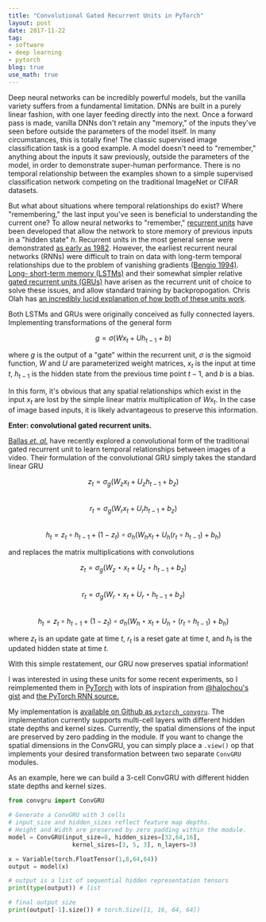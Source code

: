```yaml
---
title: "Convolutional Gated Recurrent Units in PyTorch"
layout: post
date: 2017-11-22
tag:
- software
- deep learning
- pytorch
blog: true
use_math: true
---
```


Deep neural networks can be incredibly powerful models, but the vanilla variety suffers from a fundamental limitation. DNNs are built in a purely linear fashion, with one layer feeding directly into the next. Once a forward pass is made, vanilla DNNs don't retain any "memory," of the inputs they've seen before outside the parameters of the model itself. In many circumstances, this is totally fine! The classic supervised image classification task is a good example. A model doesn't need to "remember," anything about the inputs it saw previously, outside the parameters of the model, in order to demonstrate super-human performance. There is no temporal relationship between the examples shown to a simple supervised classification network competing on the traditional ImageNet or CIFAR datasets.

But what about situations where temporal relationships do exist? Where "remembering," the last input you've seen is beneficial to understanding the current one? To allow neural networks to "remember," [recurrent units](https://en.wikipedia.org/wiki/Recurrent_neural_network?oldformat=true) have been developed that allow the network to store memory of previous inputs in a "hidden state" $h$. Recurrent units in the most general sense were demonstrated [as early as 1982](http://www.pnas.org/content/79/8/2554.abstract). However, the earliest recurrent neural networks \(RNNs\) were difficult to train on data with long-term temporal relationships due to the problem of vanishing gradients [\(Bengio 1994\)](http://ieeexplore.ieee.org/document/279181/). [Long- short-term memory \(LSTMs\)](https://en.wikipedia.org/wiki/Long_short-term_memory?oldformat=true) and their somewhat simpler relative [gated recurrent units \(GRUs\)](https://en.wikipedia.org/wiki/Gated_recurrent_unit?oldformat=true) have arisen as the recurrent unit of choice to solve these issues, and allow standard training by backpropogation. Chris Olah has [an incredibly lucid explanation of how both of these units work](https://en.wikipedia.org/wiki/Gated_recurrent_unit?oldformat=true).

Both LSTMs and GRUs were originally conceived as fully connected layers. Implementing transformations of the general form

$$g = \sigma (W x_t + U h_{t-1} + b)$$

where $g$ is the output of a "gate" within the recurrent unit, $\sigma$ is the sigmoid function, $W$ and $U$ are parameterized weight matrices, $x_t$ is the input at time $t$, $h_{t-1}$ is the hidden state from the previous time point $t -1$, and $b$ is a bias.

In this form, it's obvious that any spatial relationships which exist in the input $x_t$ are lost by the simple linear matrix multiplication of $W x_t$. In the case of image based inputs, it is likely advantageous to preserve this information.

**Enter: convolutional gated recurrent units.**

[Ballas *et. al.*](https://arxiv.org/abs/1511.06432) have recently explored a convolutional form of the traditional gated recurrent unit to learn temporal relationships between images of a video. Their formulation of the convolutional GRU simply takes the standard linear GRU

$$z_t = \sigma_g(W_z x_t + U_z h_{t-1} + b_z)$$  
$$r_t = \sigma_g(W_r x_t + U_r h_{t-1} + b_z)$$  
$$h_t = z_t \circ h_{t-1} + (1 - z_t) \circ \sigma_h(W_h x_t + U_h(r_t \circ h_{t-1}) + b_h)$$

and replaces the matrix multiplications with convolutions

$$z_t = \sigma_g(W_z \star x_t + U_z \star h_{t-1} + b_z)$$  
$$r_t = \sigma_g(W_r \star x_t + U_r \star h_{t-1} + b_z)$$  
$$h_t = z_t \circ h_{t-1} + (1 - z_t) \circ \sigma_h(W_h \star x_t + U_h \star (r_t \circ h_{t-1}) + b_h)$$

where $z_t$ is an update gate at time $t$, $r_t$ is a reset gate at time $t$, and $h_t$ is the updated hidden state at time $t$.

With this simple restatement, our GRU now preserves spatial information!

I was interested in using these units for some recent experiments, so I reimplemented them in [PyTorch](https://pytorch.org) with lots of inspiration from [@halochou's gist](https://gist.github.com/halochou/acbd669af86ecb8f988325084ba7a749) and [the PyTorch RNN source.](http://pytorch.org/docs/master/_modules/torch/nn/modules/rnn.html#RNN)

My implementation is [available on Github as `pytorch_convgru`](https://github.com/jacobkimmel/pytorch_convgru). The implementation currently supports multi-cell layers with different hidden state depths and kernel sizes. Currently, the spatial dimensions of the input are preserved by zero padding in the module. If you want to change the spatial dimensions in the ConvGRU, you can simply place a `.view()` op that implements your desired transformation between two separate `ConvGRU` modules.

As an example, here we can build a 3-cell ConvGRU with different hidden state depths and kernel sizes.

```python
from convgru import ConvGRU

# Generate a ConvGRU with 3 cells
# input_size and hidden_sizes reflect feature map depths.
# Height and Width are preserved by zero padding within the module.
model = ConvGRU(input_size=8, hidden_sizes=[32,64,16],
                  kernel_sizes=[3, 5, 3], n_layers=3)

x = Variable(torch.FloatTensor(1,8,64,64))
output = model(x)

# output is a list of sequential hidden representation tensors
print(type(output)) # list

# final output size
print(output[-1].size()) # torch.Size([1, 16, 64, 64])
```
